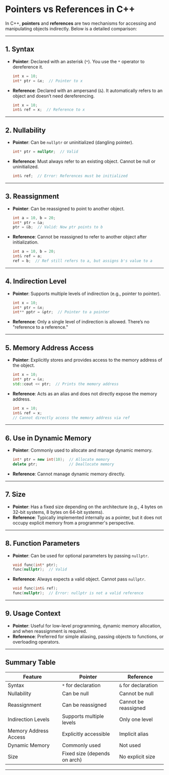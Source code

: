 
# Pointers vs References in C++

In C++, **pointers** and **references** are two mechanisms for accessing and manipulating objects indirectly. Below is a detailed comparison:

---

## 1. Syntax
- **Pointer**: Declared with an asterisk (`*`). You use the `*` operator to dereference it.
  ```cpp
  int x = 10;
  int* ptr = &x;  // Pointer to x
  ```
- **Reference**: Declared with an ampersand (`&`). It automatically refers to an object and doesn’t need dereferencing.
  ```cpp
  int x = 10;
  int& ref = x;  // Reference to x
  ```

---

## 2. Nullability
- **Pointer**: Can be `nullptr` or uninitialized (dangling pointer). 
  ```cpp
  int* ptr = nullptr;  // Valid
  ```
- **Reference**: Must always refer to an existing object. Cannot be null or uninitialized.
  ```cpp
  int& ref;  // Error: References must be initialized
  ```

---

## 3. Reassignment
- **Pointer**: Can be reassigned to point to another object.
  ```cpp
  int a = 10, b = 20;
  int* ptr = &a;
  ptr = &b;  // Valid: Now ptr points to b
  ```
- **Reference**: Cannot be reassigned to refer to another object after initialization.
  ```cpp
  int a = 10, b = 20;
  int& ref = a;
  ref = b;  // Ref still refers to a, but assigns b's value to a
  ```

---

## 4. Indirection Level
- **Pointer**: Supports multiple levels of indirection (e.g., pointer to pointer).
  ```cpp
  int x = 10;
  int* ptr = &x;
  int** pptr = &ptr;  // Pointer to a pointer
  ```
- **Reference**: Only a single level of indirection is allowed. There’s no "reference to a reference."

---

## 5. Memory Address Access
- **Pointer**: Explicitly stores and provides access to the memory address of the object.
  ```cpp
  int x = 10;
  int* ptr = &x;
  std::cout << ptr;  // Prints the memory address
  ```
- **Reference**: Acts as an alias and does not directly expose the memory address.
  ```cpp
  int x = 10;
  int& ref = x;
  // Cannot directly access the memory address via ref
  ```

---

## 6. Use in Dynamic Memory
- **Pointer**: Commonly used to allocate and manage dynamic memory.
  ```cpp
  int* ptr = new int(10);  // Allocate memory
  delete ptr;              // Deallocate memory
  ```
- **Reference**: Cannot manage dynamic memory directly.

---

## 7. Size
- **Pointer**: Has a fixed size depending on the architecture (e.g., 4 bytes on 32-bit systems, 8 bytes on 64-bit systems).
- **Reference**: Typically implemented internally as a pointer, but it does not occupy explicit memory from a programmer's perspective.

---

## 8. Function Parameters
- **Pointer**: Can be used for optional parameters by passing `nullptr`.
  ```cpp
  void func(int* ptr);
  func(nullptr);  // Valid
  ```
- **Reference**: Always expects a valid object. Cannot pass `nullptr`.
  ```cpp
  void func(int& ref);
  func(nullptr);  // Error: nullptr is not a valid reference
  ```

---

## 9. Usage Context
- **Pointer**: Useful for low-level programming, dynamic memory allocation, and when reassignment is required.
- **Reference**: Preferred for simple aliasing, passing objects to functions, or overloading operators.

---

## Summary Table

| Feature                  | Pointer                      | Reference                      |
|--------------------------|------------------------------|--------------------------------|
| Syntax                  | `*` for declaration          | `&` for declaration           |
| Nullability             | Can be null                  | Cannot be null                |
| Reassignment            | Can be reassigned            | Cannot be reassigned          |
| Indirection Levels      | Supports multiple levels     | Only one level                |
| Memory Address Access   | Explicitly accessible        | Implicit alias                |
| Dynamic Memory          | Commonly used               | Not used                      |
| Size                    | Fixed size (depends on arch) | No explicit size              |

---